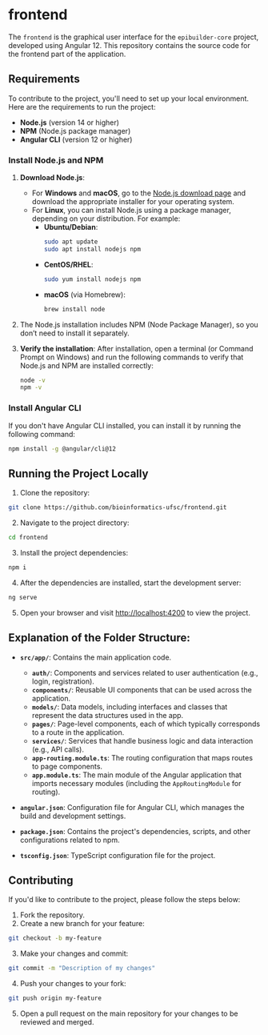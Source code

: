 # frontend

The `frontend` is the graphical user interface for the `epibuilder-core` project, developed using Angular 12. This repository contains the source code for the frontend part of the application.

## Requirements

To contribute to the project, you'll need to set up your local environment. Here are the requirements to run the project:

- **Node.js** (version 14 or higher)
- **NPM** (Node.js package manager)
- **Angular CLI** (version 12 or higher)

### Install Node.js and NPM

1. **Download Node.js**:
   - For **Windows** and **macOS**, go to the [Node.js download page](https://nodejs.org/) and download the appropriate installer for your operating system.
   - For **Linux**, you can install Node.js using a package manager, depending on your distribution. For example:
     - **Ubuntu/Debian**:
       ```bash
       sudo apt update
       sudo apt install nodejs npm
       ```
     - **CentOS/RHEL**:
       ```bash
       sudo yum install nodejs npm
       ```
     - **macOS** (via Homebrew):
       ```bash
       brew install node
       ```

2. The Node.js installation includes NPM (Node Package Manager), so you don’t need to install it separately.

3. **Verify the installation**:
   After installation, open a terminal (or Command Prompt on Windows) and run the following commands to verify that Node.js and NPM are installed correctly:

   ```bash
   node -v
   npm -v

### Install Angular CLI

If you don't have Angular CLI installed, you can install it by running the following command:

```bash
npm install -g @angular/cli@12
```

## Running the Project Locally

1. Clone the repository:

```bash
git clone https://github.com/bioinformatics-ufsc/frontend.git
```

2. Navigate to the project directory:

```bash
cd frontend
```

3. Install the project dependencies:

```bash
npm i
```

4. After the dependencies are installed, start the development server:

```bash
ng serve
```

5. Open your browser and visit [http://localhost:4200](http://localhost:4200) to view the project.

## Explanation of the Folder Structure:

- **`src/app/`**: Contains the main application code.
  - **`auth/`**: Components and services related to user authentication (e.g., login, registration).
  - **`components/`**: Reusable UI components that can be used across the application.
  - **`models/`**: Data models, including interfaces and classes that represent the data structures used in the app.
  - **`pages/`**: Page-level components, each of which typically corresponds to a route in the application.
  - **`services/`**: Services that handle business logic and data interaction (e.g., API calls).
  - **`app-routing.module.ts`**: The routing configuration that maps routes to page components.
  - **`app.module.ts`**: The main module of the Angular application that imports necessary modules (including the `AppRoutingModule` for routing).

- **`angular.json`**: Configuration file for Angular CLI, which manages the build and development settings.

- **`package.json`**: Contains the project's dependencies, scripts, and other configurations related to npm.

- **`tsconfig.json`**: TypeScript configuration file for the project.

## Contributing

If you'd like to contribute to the project, please follow the steps below:

1. Fork the repository.
2. Create a new branch for your feature:

```bash
git checkout -b my-feature
```

3. Make your changes and commit:

```bash
git commit -m "Description of my changes"
```

4. Push your changes to your fork:

```bash
git push origin my-feature
```

5. Open a pull request on the main repository for your changes to be reviewed and merged.

